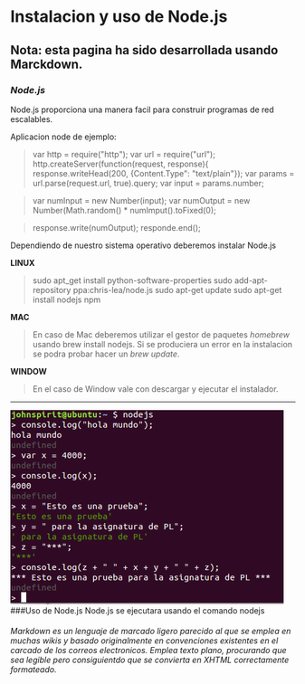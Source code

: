# Instalacion y uso de Node.js #

Nota: esta pagina ha sido desarrollada usando Marckdown.
--------------------------------------------------------

### ***Node.js***

Node.js proporciona una manera facil para construir programas de red escalables.

Aplicacion node de ejemplo:

> var http = require("http");
> var url = require("url");
> http.createServer(function(request, response){
> response.writeHead(200, {Content.Type": "text/plain"});
> var params = url.parse(request.url, true).query;
> var input = params.number;

> var numInput = new Number(input);
> var numOutput = new Number(Math.random() * numImput().toFixed(0);

> response.write(numOutput);
> responde.end();

Dependiendo de nuestro sistema operativo deberemos instalar Node.js

**LINUX**

> sudo apt_get install python-software-properties
> sudo add-apt-repository ppa:chris-lea/node.js
> sudo apt-get update
> sudo apt-get install nodejs npm

**MAC**

> En caso de Mac deberemos utilizar el gestor de paquetes *homebrew* usando brew install nodejs. 
Si se produciera un error en la instalacion se podra probar hacer un *brew update*.

**WINDOW**

> En el caso de Window vale con descargar y ejecutar el instalador.
***
![Imagen uso de Node.js](images/fotonodejs.png)
###Uso de Node.js
Node.js se ejecutara usando el comando nodejs
###### Markdown es un lenguaje de marcado ligero parecido al que se emplea en muchas wikis y basado originalmente en convenciones existentes en el carcado de los correos electronicos. Emplea texto plano, procurando que sea legible pero consiguientdo que se convierta en XHTML correctamente formateado.
